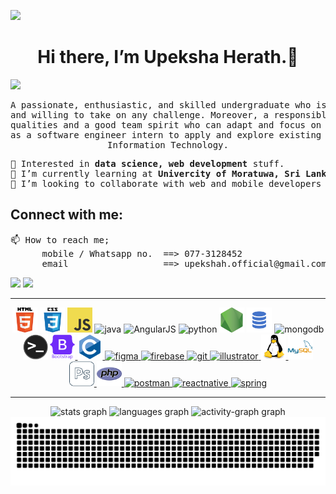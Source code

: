 ![](https://komarev.com/ghpvc/?username=UpekshaHerath)

<h1 align="center">Hi there, I’m Upeksha Herath.👋</h1>
<a href="https://github.com/DenverCoder1/readme-typing-svg"><img src="https://readme-typing-svg.herokuapp.com?font=Fredoka+One&size=21&color=00EBF7&width=550&lines=Passionate%2C+Enthusiastic+and+Skilled+Undergraduate;Creative%2C+Smart+and+Easy-going+Individual;Responsible+and+Committed+Team+Player"></a>
<pre align="center">
A passionate, enthusiastic, and skilled undergraduate who is committed to working smart to achieve goals 
and willing to take on any challenge. Moreover, a responsible team player with solid and friendly leadership 
qualities and a good team spirit who can adapt and focus on any productive targets, seeking an opportunity 
as a software engineer intern to apply and explore existing and emerging technologies in the field of 
Information Technology.
</pre>
<pre>
👀 Interested in <b>data science, web development </b>stuff.
🌱 I’m currently learning at <b>Univercity of Moratuwa, Sri Lanka</b> as a IT undergraduate.
💞️ I’m looking to collaborate with web and mobile developers and also with data scientists.
</pre>

## Connect with me:
<p style="text-align:center;">
<pre>
📫 How to reach me;
      mobile / Whatsapp no.  ==> 077-3128452 
      email                  ==> upekshah.official@gmail.com
</pre>
</p>
<a href = "https://www.linkedin.com/in/upeksha-herath-b82399215/"><img src="https://img.icons8.com/fluent/48/000000/linkedin.png"/></a>
<a href = "https://medium.com/@upekshadilshan000"><img src="https://img.icons8.com/fluent/48/000000/medium-logo.png"/></a>

<hr>
    <p align="center">
        <img  alt="HTML5" width="40px" src="https://raw.githubusercontent.com/github/explore/80688e429a7d4ef2fca1e82350fe8e3517d3494d/topics/html/html.png" />
        <img  alt="CSS3" width="40px" src="https://raw.githubusercontent.com/github/explore/80688e429a7d4ef2fca1e82350fe8e3517d3494d/topics/css/css.png" />
        <img  alt="JavaScript" width="40px" src="https://raw.githubusercontent.com/github/explore/80688e429a7d4ef2fca1e82350fe8e3517d3494d/topics/javascript/javascript.png" />
        <img  alt="java"  width="40px" src="https://img.icons8.com/color/48/000000/java-coffee-cup-logo.png" /> 
        <img  alt="AngularJS" width="40px" src="https://cdn3.iconfinder.com/data/icons/popular-services-brands/512/angular-js-512.png" />
        <img src="https://upload.wikimedia.org/wikipedia/commons/thumb/c/c3/Python-logo-notext.svg/1024px-Python-logo-notext.svg.png" alt="python" width="40px" />
        <img  alt="Node.js" width="40px" src="https://raw.githubusercontent.com/github/explore/80688e429a7d4ef2fca1e82350fe8e3517d3494d/topics/nodejs/nodejs.png" />
        <img  alt="SQL" width="40px" src="https://raw.githubusercontent.com/github/explore/80688e429a7d4ef2fca1e82350fe8e3517d3494d/topics/sql/sql.png" />
        <img src="https://cdn.iconscout.com/icon/free/png-512/mongodb-2-1175137.png" alt="mongodb" width="40px"/> 
        <img  alt="Terminal" width="40px" src="https://raw.githubusercontent.com/github/explore/80688e429a7d4ef2fca1e82350fe8e3517d3494d/topics/terminal/terminal.png" /> 
        <a href="https://getbootstrap.com" target="_blank" rel="noreferrer"> 
            <img src="https://raw.githubusercontent.com/devicons/devicon/master/icons/bootstrap/bootstrap-plain-wordmark.svg" alt="bootstrap" width="40" height="40"/>
        </a> 
        <a href="https://www.cprogramming.com/" target="_blank" rel="noreferrer"> 
            <img src="https://raw.githubusercontent.com/devicons/devicon/master/icons/c/c-original.svg" alt="c" width="40" height="40"/> 
        </a> 
        <a href="https://www.figma.com/" target="_blank" rel="noreferrer"> 
            <img src="https://www.vectorlogo.zone/logos/figma/figma-icon.svg" alt="figma" width="40" height="40"/> 
        </a> 
        <a href="https://firebase.google.com/" target="_blank" rel="noreferrer"> 
            <img src="https://www.vectorlogo.zone/logos/firebase/firebase-icon.svg" alt="firebase" width="40" height="40"/>
        </a> 
        <a href="https://git-scm.com/" target="_blank" rel="noreferrer"> 
            <img src="https://www.vectorlogo.zone/logos/git-scm/git-scm-icon.svg" alt="git" width="40" height="40"/> 
        </a> 
        <a href="https://www.adobe.com/in/products/illustrator.html" target="_blank" rel="noreferrer"> 
            <img src="https://www.vectorlogo.zone/logos/adobe_illustrator/adobe_illustrator-icon.svg" alt="illustrator" width="40" height="40"/> 
        </a> 
        <a href="https://www.linux.org/" target="_blank" rel="noreferrer"> 
            <img src="https://raw.githubusercontent.com/devicons/devicon/master/icons/linux/linux-original.svg" alt="linux" width="40" height="40"/>
        </a> 
        <a href="https://www.mysql.com/" target="_blank" rel="noreferrer"> 
            <img src="https://raw.githubusercontent.com/devicons/devicon/master/icons/mysql/mysql-original-wordmark.svg" alt="mysql" width="40" height="40"/> 
        </a> 
        <a href="https://www.photoshop.com/en" target="_blank" rel="noreferrer">
            <img src="https://raw.githubusercontent.com/devicons/devicon/master/icons/photoshop/photoshop-line.svg" alt="photoshop" width="40" height="40"/> 
        </a> <a href="https://www.php.net" target="_blank" rel="noreferrer"> 
            <img src="https://raw.githubusercontent.com/devicons/devicon/master/icons/php/php-original.svg" alt="php" width="40" height="40"/> 
        </a> 
        <a href="https://postman.com" target="_blank" rel="noreferrer"> 
            <img src="https://www.vectorlogo.zone/logos/getpostman/getpostman-icon.svg" alt="postman" width="40" height="40"/> 
        </a> 
        <a href="https://reactnative.dev/" target="_blank" rel="noreferrer"> 
            <img src="https://reactnative.dev/img/header_logo.svg" alt="reactnative" width="40" height="40"/> 
        </a> 
        <a href="https://spring.io/" target="_blank" rel="noreferrer"> 
            <img src="https://www.vectorlogo.zone/logos/springio/springio-icon.svg" alt="spring" width="40" height="40"/> 
        </a> 
    </p>
<hr>

<div align="center">
    <img src="https://github-readme-stats.vercel.app/api?username=UpekshaHerath&hide_title=false&hide_rank=false&show_icons=true&count_private=true&disable_animations=false&theme=github_dark&locale=en&hide_border=true&order=1&custom_title=Stats" height="150" alt="stats graph"  />
    <img src="https://github-readme-stats.vercel.app/api/top-langs?username=UpekshaHerath&locale=en&hide_title=false&layout=compact&card_width=320&langs_count=6&theme=github_dark&hide_border=true&order=2" height="150" alt="languages graph"  />
    <img src="https://github-readme-activity-graph.vercel.app/graph?username=UpekshaHerath&radius=16&theme=github-dark&area=true&order=5&hide_border=true&custom_title=My%20Contribution" height="300" alt="activity-graph graph"  />
    <picture>
      <source media="(prefers-color-scheme: dark)" srcset="https://raw.githubusercontent.com/platane/platane/output/github-contribution-grid-snake-dark.svg">
      <source media="(prefers-color-scheme: light)" srcset="https://raw.githubusercontent.com/platane/platane/output/github-contribution-grid-snake.svg">
      <img alt="github contribution grid snake animation" src="https://raw.githubusercontent.com/platane/platane/output/github-contribution-grid-snake.svg">
    </picture>
</div>
